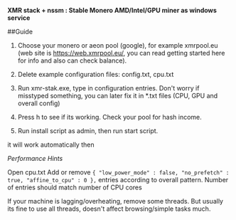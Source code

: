 **XMR stack + nssm : Stable Monero AMD/Intel/GPU miner as windows service**


##Guide

1. Choose your monero or aeon pool (google), for example xmrpool.eu (web site is https://web.xmrpool.eu/, you can read getting started here for info and also can check balance).

2. Delete example configuration files: config.txt, cpu.txt

3. Run xmr-stak.exe, type in configuration entries.
Don't worry if misstyped something, you can later fix it in *.txt files (CPU, GPU and overall config)

4. Press h to see if its working. Check your pool for hash income.

5. Run install script as admin, then run start script.

it will work automatically then


*Performance Hints*

Open cpu.txt
Add or remove `{ "low_power_mode" : false, "no_prefetch" : true, "affine_to_cpu" : 0 },` entries according to overall pattern.
Number of entries should match number of CPU cores

If your machine is lagging/overheating, remove some threads. But usually its fine to use all threads, doesn't affect browsing/simple tasks much.


